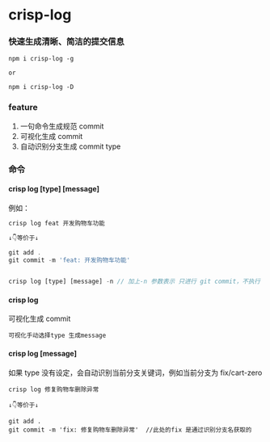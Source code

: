 # crisp-log

### 快速生成清晰、简洁的提交信息

```
npm i crisp-log -g

or

npm i crisp-log -D

```

### feature

1. 一句命令生成规范 commit
2. 可视化生成 commit
3. 自动识别分支生成 commit type

### 命令

#### crisp log [type] [message]

例如：

```js
crisp log feat 开发购物车功能

↓👇等价于↓

git add .
git commit -m 'feat: 开发购物车功能'


crisp log [type] [message] -n // 加上-n 参数表示 只进行 git commit，不执行 git add .
```

#### crisp log

可视化生成 commit

```
可视化手动选择type 生成message
```

#### crisp log [message]

如果 type 没有设定，会自动识别当前分支关键词，例如当前分支为 fix/cart-zero

```
crisp log 修复购物车删除异常

↓👇等价于↓

git add .
git commit -m 'fix: 修复购物车删除异常'  //此处的fix 是通过识别分支名获取的

```
